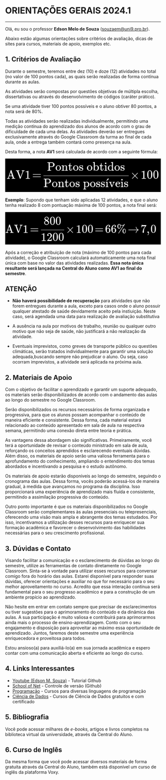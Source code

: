 # ORIENTAÇÕES GERAIS 2024.1

___

Olá, eu sou o professor __Edson Melo de Souza__ (<souzaem@uni9.pro.br>).

Abaixo estão algumas orientações sobre critérios de avaliação, dicas de sites para cursos, materiais de apoio, exemplos etc.

## 1. Critérios de Avaliação

Durante o semestre, teremos entre dez (10) e doze (12) atividades no total (no valor de 100 pontos cada), as quais serão realizadas de forma contínua durante as aulas.

As atividades serão compostas por questões objetivas de múltipla escolha, dissertativas ou através do desenvolvimento de códigos (caráter prático).

Se uma atividade tiver 100 pontos possíveis e o aluno obtiver 80 pontos, a nota será de 80%.

Todas as atividades serão realizadas individualmente, permitindo uma medição contínua do aprendizado dos alunos de acordo com o grau de dificuldade de cada uma delas. As atividades deverão ser entregues exclusivamente através do Google Classroom da turma ao final de cada aula, onde a entrega também contará como presença na aula.

Desta forma, a nota __AV1__ será calculada de acordo com a seguinte fórmula:

![](eq01.png)

**Exemplo**:  Supondo que tenham sido aplicadas 12 atividades, e que o aluno tenha realizado 8 com pontuação máxima de 100 pontos, a nota final será:

![](eq02.png)

Após a correção e atribuição de nota (máximo de 100 pontos para cada atividade), o Google Classroom calculará automaticamente uma nota final única com base no valor das atividades realizadas. __Essa nota única resultante será lançada na Central do Aluno como AV1 ao final do semestre__.

## __ATENÇÃO__

* __Não haverá possibilidade de recuperação__ para atividades que não forem entregues durante a aula, exceto para casos onde o aluno possuir qualquer atestado de saúde devidamente aceito pela instiuição. Neste caso, será agendada uma data para realização de avaliação substitutiva

* A ausência na aula por motivos de trabalho, reunião ou qualquer outro motivo que não seja de saúde, não justificará a não realização da atividade.

* Eventuais imprevistos, como greves de transporte público ou questões climáticas, serão tratados individualmente para garantir uma solução adequada,buscando sempre não prejudicar o aluno. Ou seja, caso ocorram imprevistos, a atividade será aplicada na próxima aula.

## 2. Materiais de Apoio

Com o objetivo de facilitar o aprendizado e garantir um suporte adequado, os materiais serão disponibilizados de acordo com o andamento das aulas ao longo do semestre no Google Classroom.

Serão disponibilizados os recursos necessários de forma organizada e progressiva, para que os alunos possam acompanhar o conteúdo de maneira eficiente e consistente. Dessa forma, cada material estará relacionado ao conteúdo apresentado em sala de aula na respectiva semana, permitindo uma conexão direta entre teoria e prática.

As vantagens dessa abordagem são significativas. Primeiramente, você terá a oportunidade de revisar o conteúdo ministrado em sala de aula, reforçando os conceitos aprendidos e esclarecendo eventuais dúvidas. Além disso, os materiais de apoio serão uma valiosa ferramenta para o aprofundamento do conhecimento, ampliando o entendimento dos temas abordados e incentivando a pesquisa e o estudo autônomo.

Os materiais de apoio estarão disponíveis ao longo do semestre, seguindo o cronograma das aulas. Dessa forma, vocês poderão acessá-los de maneira gradual, à medida que avançamos no programa da disciplina. Isso proporcionará uma experiência de aprendizado mais fluída e consistente, permitindo a assimilação progressiva do conteúdo.

Outro ponto importante é que os materiais disponibilizados no Google Classroom serão complementares às aulas presenciais ou telepresenciais, oferecendo uma visão mais ampla e abrangente dos temas estudados. Por isso, incentivamos a utilização desses recursos para enriquecer sua formação acadêmica e favorecer o desenvolvimento das habilidades necessárias para o seu crescimento profissional.

## 3. Dúvidas e Contato

Visando facilitar a comunicação e o esclarecimento de dúvidas ao longo do semestre, utilize as ferramentas de contato diretamente no Google Classroom. Sinta-se à vontade para utilizar esses recursos para conversar comigo fora do horário das aulas. Estarei disponível para responder suas dúvidas, oferecer orientações e auxiliar no que for necessário para o seu melhor aproveitamento no curso. Acredito que essa interação contínua será fundamental para o seu progresso acadêmico e para a construção de um ambiente propício ao aprendizado.

Não hesite em entrar em contato sempre que precisar de esclarecimentos ou tiver sugestões para o aprimoramento do conteúdo e da dinâmica das aulas. A sua participação é muito valiosa e contribuirá para aprimorarmos ainda mais o processo de ensino-aprendizagem. Conto com o seu engajamento e disposição para aproveitar ao máximo essa oportunidade de aprendizado. Juntos, faremos deste semestre uma experiência enriquecedora e proveitosa para todos.

Estou ansioso(a) para auxiliá-lo(a) em sua jornada acadêmica e espero contar com uma comunicação aberta e eficiente ao longo do curso.

## 4. Links Interessantes

* [Youtube (Edson M. Souza)](https://youtu.be/aqErh3MlJsE) - Tutorial Github
* [School of Net](https://www.schoolofnet.com/curso/git/controle-de-versao/git-e-github/) - Controle de versão (Github)
* [Programação](https://www.w3schools.com/) - Cursos para diversas linguagens de programação
* [Ciência de Dados](https://www.datascienceacademy.com.br/cursosgratuitos) - Cursos de Ciência de Dados gratuitos e com certificado

## 5. Bibliografia

Você pode acessar milhares de _e-books_, artigos e livros completos na biblioteca virtual da universidade, através da Central do Aluno.

## 6. Curso de Inglês

Da mesma forma que você pode acessar diversos materiais de forma gratuita através da Central do Aluno, também está disponível um curso de inglês da plataforma Voxy.

